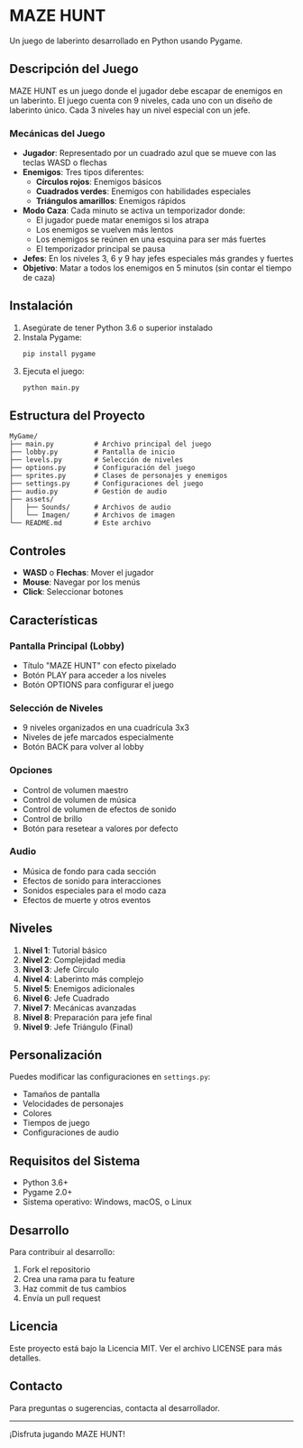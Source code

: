 # MAZE HUNT

Un juego de laberinto desarrollado en Python usando Pygame.

## Descripción del Juego

MAZE HUNT es un juego donde el jugador debe escapar de enemigos en un laberinto. El juego cuenta con 9 niveles, cada uno con un diseño de laberinto único. Cada 3 niveles hay un nivel especial con un jefe.

### Mecánicas del Juego

- **Jugador**: Representado por un cuadrado azul que se mueve con las teclas WASD o flechas
- **Enemigos**: Tres tipos diferentes:
  - **Círculos rojos**: Enemigos básicos
  - **Cuadrados verdes**: Enemigos con habilidades especiales
  - **Triángulos amarillos**: Enemigos rápidos
- **Modo Caza**: Cada minuto se activa un temporizador donde:
  - El jugador puede matar enemigos si los atrapa
  - Los enemigos se vuelven más lentos
  - Los enemigos se reúnen en una esquina para ser más fuertes
  - El temporizador principal se pausa
- **Jefes**: En los niveles 3, 6 y 9 hay jefes especiales más grandes y fuertes
- **Objetivo**: Matar a todos los enemigos en 5 minutos (sin contar el tiempo de caza)

## Instalación

1. Asegúrate de tener Python 3.6 o superior instalado
2. Instala Pygame:
   ```bash
   pip install pygame
   ```
3. Ejecuta el juego:
   ```bash
   python main.py
   ```

## Estructura del Proyecto

```
MyGame/
├── main.py          # Archivo principal del juego
├── lobby.py         # Pantalla de inicio
├── levels.py        # Selección de niveles
├── options.py       # Configuración del juego
├── sprites.py       # Clases de personajes y enemigos
├── settings.py      # Configuraciones del juego
├── audio.py         # Gestión de audio
├── assets/
│   ├── Sounds/      # Archivos de audio
│   └── Imagen/      # Archivos de imagen
└── README.md        # Este archivo
```

## Controles

- **WASD** o **Flechas**: Mover el jugador
- **Mouse**: Navegar por los menús
- **Click**: Seleccionar botones

## Características

### Pantalla Principal (Lobby)
- Título "MAZE HUNT" con efecto pixelado
- Botón PLAY para acceder a los niveles
- Botón OPTIONS para configurar el juego

### Selección de Niveles
- 9 niveles organizados en una cuadrícula 3x3
- Niveles de jefe marcados especialmente
- Botón BACK para volver al lobby

### Opciones
- Control de volumen maestro
- Control de volumen de música
- Control de volumen de efectos de sonido
- Control de brillo
- Botón para resetear a valores por defecto

### Audio
- Música de fondo para cada sección
- Efectos de sonido para interacciones
- Sonidos especiales para el modo caza
- Efectos de muerte y otros eventos

## Niveles

1. **Nivel 1**: Tutorial básico
2. **Nivel 2**: Complejidad media
3. **Nivel 3**: Jefe Círculo
4. **Nivel 4**: Laberinto más complejo
5. **Nivel 5**: Enemigos adicionales
6. **Nivel 6**: Jefe Cuadrado
7. **Nivel 7**: Mecánicas avanzadas
8. **Nivel 8**: Preparación para jefe final
9. **Nivel 9**: Jefe Triángulo (Final)

## Personalización

Puedes modificar las configuraciones en `settings.py`:
- Tamaños de pantalla
- Velocidades de personajes
- Colores
- Tiempos de juego
- Configuraciones de audio

## Requisitos del Sistema

- Python 3.6+
- Pygame 2.0+
- Sistema operativo: Windows, macOS, o Linux

## Desarrollo

Para contribuir al desarrollo:
1. Fork el repositorio
2. Crea una rama para tu feature
3. Haz commit de tus cambios
4. Envía un pull request

## Licencia

Este proyecto está bajo la Licencia MIT. Ver el archivo LICENSE para más detalles.

## Contacto

Para preguntas o sugerencias, contacta al desarrollador.

---

¡Disfruta jugando MAZE HUNT!
